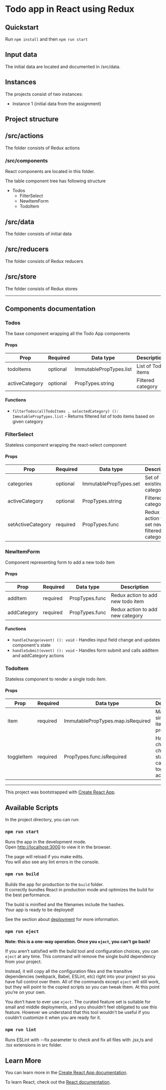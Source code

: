 # Todo app in React using Redux

## Quickstart
Run `npm install`
and then `npm run start`

## Input data

The initial data are located and documented in /src/data.

## Instances

The projects consist of two instances:
- Instance 1 (initial data from the assignment)

## Project structure

## /src/actions
The folder consists of Redux actions

### /src/components
React components are located in this folder.

The table component tree has following structure
- Todos
    - FilterSelect
    - NewItemForm
    - TodoItem

## /src/data
The folder consists of initial data

## /src/reducers
The folder consists of Redux reducers

## /src/store
The folder consists of Redux stores

---

## Components documentation
### Todos
The base component wrapping all the Todo App components

#### Props
| Prop      | Required    | Data type     | Description
|-----------|-------------|---------------|------------|
| todoItems       | optional      | ImmutablePropTypes.list  | List of Todo items
| activeCategory       | optional      | PropTypes.string  | Filtered category
#### Functions
- `filterTodos(allTodoItems , selectedCategory) (): ImmutablePropTypes.list` - Returns filtered list of todo items based on given category


### FilterSelect
Stateless component wrapping the react-select component

#### Props
| Prop      | Required    | Data type     | Description
|-----------|-------------|---------------|------------|
| categories      | optional      | ImmutablePropTypes.set  | Set of existing categories
| activeCategory       | optional      | PropTypes.string  | Filtered category
| setActiveCategory      | required      | PropTypes.func  | Redux action to set new filtered category

### NewItemForm
Component representing form to add a new todo item

#### Props
| Prop      | Required    | Data type     | Description
|-----------|-------------|---------------|------------|
| addItem      | required      | PropTypes.func  | Redux action to add new todo item
| addCategory      | required      | PropTypes.func  | Redux action to add new category
#### Functions
- `handleChange(event) (): void` - Handles input field change and updates component's state
- `handleSubmit(event) (): void` - Handles form submit and calls addItem and addCategory actions

### TodoItem
Stateless component to render a single todo item.

#### Props
| Prop      | Required    | Data type     | Description
|-----------|-------------|---------------|------------|
| item      | required      | ImmutablePropTypes.map.isRequired  | Map of a single todo item properties
| toggleItem       | required      | PropTypes.func.isRequired  | Handles change of checkbox state and calls the toggleItem action

---

This project was bootstrapped with [Create React App](https://github.com/facebook/create-react-app).

## Available Scripts

In the project directory, you can run:

### `npm run start`

Runs the app in the development mode.<br />
Open [http://localhost:3000](http://localhost:3000) to view it in the browser.

The page will reload if you make edits.<br />
You will also see any lint errors in the console.

### `npm run build`

Builds the app for production to the `build` folder.<br />
It correctly bundles React in production mode and optimizes the build for the best performance.

The build is minified and the filenames include the hashes.<br />
Your app is ready to be deployed!

See the section about [deployment](https://facebook.github.io/create-react-app/docs/deployment) for more information.

### `npm run eject`

**Note: this is a one-way operation. Once you `eject`, you can’t go back!**

If you aren’t satisfied with the build tool and configuration choices, you can `eject` at any time. This command will remove the single build dependency from your project.

Instead, it will copy all the configuration files and the transitive dependencies (webpack, Babel, ESLint, etc) right into your project so you have full control over them. All of the commands except `eject` will still work, but they will point to the copied scripts so you can tweak them. At this point you’re on your own.

You don’t have to ever use `eject`. The curated feature set is suitable for small and middle deployments, and you shouldn’t feel obligated to use this feature. However we understand that this tool wouldn’t be useful if you couldn’t customize it when you are ready for it.

### `npm run lint`
Runs ESLint with --fix parameter to check and fix all files with .jsx,ts and .tsx extensions in src folder.

## Learn More

You can learn more in the [Create React App documentation](https://facebook.github.io/create-react-app/docs/getting-started).

To learn React, check out the [React documentation](https://reactjs.org/).
